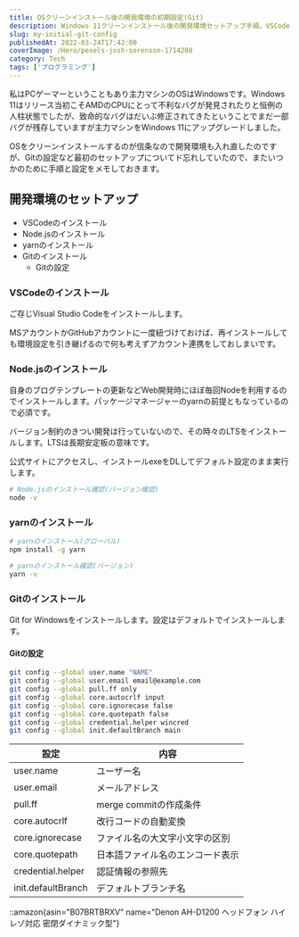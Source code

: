 ```yaml
---
title: OSクリーンインストール後の開発環境の初期設定(Git)
description: Windows 11クリーンインストール後の開発環境セットアップ手順。VSCode、Node.js、yarnのインストールからGitの詳細設定まで、次回のために記録した個人的な作業メモ。
slug: my-initial-git-config
publishedAt: 2022-03-24T17:42:00
coverImage: /Hero/pexels-josh-sorenson-1714208
category: Tech
tags: ['プログラミング']
---
```


私はPCゲーマーということもあり主力マシンのOSはWindowsです。Windows 11はリリース当初こそAMDのCPUにとって不利なバグが発見されたりと恒例の人柱状態でしたが、致命的なバグはだいぶ修正されてきたということでまだ一部バグが残存していますが主力マシンをWindows 11にアップグレードしました。

OSをクリーンインストールするのが信条なので開発環境も入れ直したのですが、Gitの設定など最初のセットアップについてド忘れしていたので、またいつかのために手順と設定をメモしておきます。

## 開発環境のセットアップ

- VSCodeのインストール
- Node.jsのインストール
- yarnのインストール
- Gitのインストール
  - Gitの設定

### VSCodeのインストール

ご存じVisual Studio Codeをインストールします。

MSアカウントかGitHubアカウントに一度紐づけておけば、再インストールしても環境設定を引き継げるので何も考えずアカウント連携をしておしまいです。

### Node.jsのインストール

自身のブログテンプレートの更新などWeb開発時にほぼ毎回Nodeを利用するのでインストールします。パッケージマネージャーのyarnの前提ともなっているので必須です。

バージョン制約のきつい開発は行っていないので、その時々のLTSをインストールします。LTSは長期安定板の意味です。

公式サイトにアクセスし、インストールexeをDLしてデフォルト設定のまま実行します。

```bash
# Node.jsのインストール確認(バージョン確認)
node -v
```

### yarnのインストール

```bash
# yarnのインストール(グローバル)
npm install -g yarn

# yarnのインストール確認(バージョン)
yarn -v
```

### Gitのインストール

Git for Windowsをインストールします。設定はデフォルトでインストールします。

#### Gitの設定

```bash
git config --global user.name "NAME"
git config --global user.email email@example.com
git config --global pull.ff only
git config --global core.autocrlf input
git config --global core.ignorecase false
git config --global core.quotepath false
git config --global credential.helper wincred
git config --global init.defaultBranch main
```

| 設定               | 内容                             |
| ------------------ | -------------------------------- |
| user.name          | ユーザー名                       |
| user.email         | メールアドレス                   |
| pull.ff            | merge commitの作成条件           |
| core.autocrlf      | 改行コードの自動変換             |
| core.ignorecase    | ファイル名の大文字小文字の区別   |
| core.quotepath     | 日本語ファイル名のエンコード表示 |
| credential.helper  | 認証情報の参照先                 |
| init.defaultBranch | デフォルトブランチ名             |

::amazon{asin="B07BRTBRXV" name="Denon AH-D1200 ヘッドフォン ハイレゾ対応 密閉ダイナミック型"}
